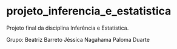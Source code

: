 # projeto_inferencia_e_estatistica
Projeto final da disciplina Inferência e Estatística.

Grupo: 
Beatriz Barreto
Jéssica Nagahama
Paloma Duarte
       
